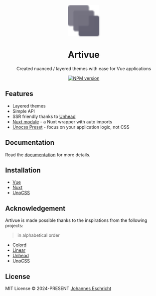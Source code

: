 <br>

<p align="center">
<img src="https://raw.githubusercontent.com/Eschricht/artivue/main/docs/public/logo.svg" style="width:100px;" />
</p>

<h1 align="center">Artivue</h1>

<p align="center">
Created nuanced / layered themes with ease for Vue applications
</p>

<p align="center">
<a href="https://www.npmjs.com/package/artivue"><img src="https://img.shields.io/npm/v/artivue?color=2b6be3&amp;label=Artivue" alt="NPM version"></a></p>

## Features

- Layered themes
- Simple API
- SSR friendly thanks to [Unhead](https://unhead.unjs.io/)
- [Nuxt module](https://artivue.vercel.app/integrations/nuxt.html) - a Nuxt wrapper with auto imports
- [Unocss Preset](https://artivue.vercel.app/integrations/unocss.html) - focus on your application logic, not CSS

## Documentation

Read the [documentation](https://artivue.vercel.app/) for more details.

## Installation

- [Vue](https://artivue.vercel.app/guide/)
- [Nuxt](https://artivue.vercel.app/integrations/nuxt.html)
- [UnoCSS](https://artivue.vercel.app/integrations/unocss.html)

## Acknowledgement

Artivue is made possible thanks to the inspirations from the following projects:

> in alphabetical order

- [Colord](https://colord.omgovich.ru/)
- [Linear](https://linear.app/)
- [Unhead](https://unhead.unjs.io/)
- [UnoCSS](https://unocss.dev/)

## License

MIT License &copy; 2024-PRESENT [Johannes Eschricht](https://github.com/eschricht)

